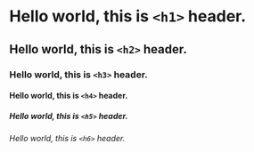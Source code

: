 # Hello world, this is `<h1>` header.
## Hello world, this is `<h2>` header.
### Hello world, this is `<h3>` header.
#### Hello world, this is `<h4>` header.
##### Hello world, this is `<h5>` header.
###### Hello world, this is `<h6>` header.
